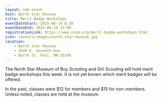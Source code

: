 ```yaml
---
layout: smb-event
host: North Star Museum
title: Merit Badge Workshops
eventDateStart: 2025-06-19 8:30
eventDateEnd: 2025-06-19 12:00
registrationLink: https://www.nssm.org/merit-badge-workshops.html
icon: /events/images/north-star-museum.jpg
location:
    - North Star Museum
    - 2640 E. Seventh Ave
    - North St. Paul, MN 55109
---
```


The North Star Museum of Boy Scouting and Girl Scouting will hold merit badge workshops this week. It is not yet known which merit badges will be offered.

In the past, classes were $12 for members and $15 for non-members. Unless noted, classes are held at the museum.
